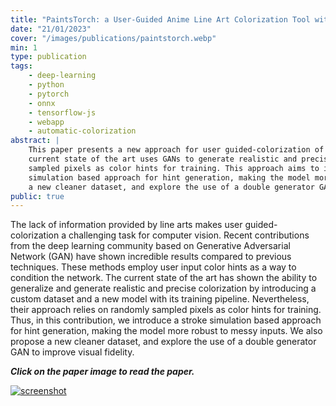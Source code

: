 ```yaml
---
title: "PaintsTorch: a User-Guided Anime Line Art Colorization Tool with Double Generator Conditional Adversarial Network"
date: "21/01/2023"
cover: "/images/publications/paintstorch.webp"
min: 1
type: publication
tags:
    - deep-learning
    - python
    - pytorch
    - onnx
    - tensorflow-js
    - webapp
    - automatic-colorization
abstract: |
    This paper presents a new approach for user guided-colorization of line arts in computer vision. The
    current state of the art uses GANs to generate realistic and precise colorization, but relies on randomly
    sampled pixels as color hints for training. This approach aims to improve upon this by introducing a stroke
    simulation based approach for hint generation, making the model more robust to messy inputs. We also propose
    a new cleaner dataset, and explore the use of a double generator GAN to improve visual fidelity.
public: true
---
```


The lack of information provided by line arts makes user guided-colorization a challenging task for computer
vision. Recent contributions from the deep learning community based on Generative Adversarial Network (GAN) have
shown incredible results compared to previous techniques. These methods employ user input color hints as a way
to condition the network. The current state of the art has shown the ability to generalize and generate realistic
and precise colorization by introducing a custom dataset and a new model with its training pipeline. Nevertheless,
their approach relies on randomly sampled pixels as color hints for training. Thus, in this contribution, we
introduce a stroke simulation based approach for hint generation, making the model more robust to messy inputs.
We also propose a new cleaner dataset, and explore the use of a double generator GAN to improve visual fidelity.

***Click on the paper image to read the paper.***

[![screenshot](/images/blog/paintstorch_screenshot.webp)](https://doi.org/10.1145/3359998.3369401)